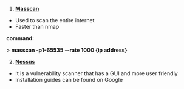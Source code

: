 

1.  **<u>Masscan</u>**

- Used to scan the entire internet
- Faster than nmap

**command:**

\> **masscan -p1-65535 --rate 1000 {ip address}**

2.  **<u>Nessus</u>**

- It is a vulnerability scanner that has a GUI and more user friendly
- Installation guides can be found on Google
